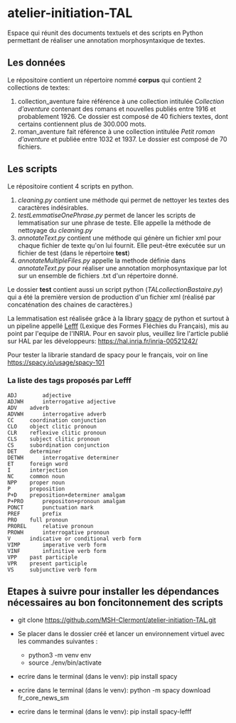 # atelier-initiation-TAL
Espace qui réunit des documents textuels et des scripts en Python permettant de réaliser une annotation morphosyntaxique de textes. 
## Les données
Le répositoire contient un répertoire nommé **corpus** qui contient 2 collections de textes: 
1. collection_aventure faire référence à une collection intitulée *Collection d'aventure* contenant des romans et nouvelles publiés entre 1916 et probablement 1926. Ce dossier est composé de 40 fichiers textes, dont certains contiennent plus de 300.000 mots. 
2. roman_aventure fait référence à une collection intitulée *Petit roman d'aventure* et publiée entre 1032 et 1937. Le dossier est composé de 70 fichiers. 

## Les scripts
Le répositoire contient 4 scripts en python.
1. *cleaning.py* contient une méthode qui permet de nettoyer les textes des caractères indésirables. 
2. *testLemmatiseOnePhrase.py* permet de lancer les scripts de lemmatisation sur une phrase de teste. Elle appelle la méthode de nettoyage du *cleaning.py*
3. *annotateText.py* contient une méthode qui génère un fichier xml pour chaque fichier de texte qu'on lui fournit. Elle peut-être exécutée sur un fichier de test (dans le répertoire **test**) 
4. *annotateMultipleFiles.py* appelle la methode définie dans *annotateText.py* pour réaliser une annotation morphosyntaxique par lot sur un ensemble de fichiers .txt d'un répertoire donné. 

Le dossier **test** contient aussi un script python (*TALcollectionBastaire.py*) qui a été la première version de production d'un fichier xml (réalisé par concaténation des chaines de caractères.)

La lemmatisation est réalisée grâce à la library [spacy](https://spacy.io/) de python et surtout à un pipeline appellé [Lefff](https://github.com/sammous/spacy-lefff) (Lexique des Formes Fléchies du Français), mis au point par l'equipe de l'INRIA. 
Pour en savoir plus, veuillez lire l'article publié sur HAL par les développeurs: https://hal.inria.fr/inria-00521242/

Pour tester la librarie standard de spacy pour le français, voir on line https://spacy.io/usage/spacy-101

### La liste des tags proposés par Lefff

```
ADJ 	   adjective
ADJWH	   interrogative adjective
ADV	   adverb
ADVWH	   interrogative adverb
CC	   coordination conjunction
CLO	   object clitic pronoun
CLR	   reflexive clitic pronoun
CLS	   subject clitic pronoun
CS	   subordination conjunction
DET	   determiner
DETWH	   interrogative determiner
ET	   foreign word
I	   interjection
NC	   common noun
NPP	   proper noun
P	   preposition
P+D	   preposition+determiner amalgam
P+PRO	   prepositon+pronoun amalgam
PONCT	   punctuation mark
PREF	   prefix
PRO	   full pronoun
PROREL	   relative pronoun
PROWH	   interrogative pronoun
V	   indicative or conditional verb form
VIMP	   imperative verb form
VINF	   infinitive verb form
VPP	   past participle
VPR	   present participle
VS	   subjunctive verb form
```

## Etapes à suivre pour installer les dépendances nécessaires au bon foncitonnement des scripts

* git clone https://github.com/MSH-Clermont/atelier-initiation-TAL.git

* Se placer dans le dossier créé et lancer un environnement virtuel avec les commandes suivantes :
	* python3 -m venv env
	* source ./env/bin/activate

* ecrire dans le terminal (dans le venv): pip install spacy
* ecrire dans le terminal (dans le venv): python -m spacy download fr_core_news_sm
* ecrire dans le terminal (dans le venv): pip install spacy-lefff


